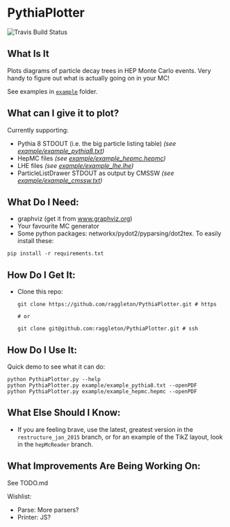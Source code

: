 # PythiaPlotter

![Travis Build Status](https://travis-ci.org/raggleton/PythiaPlotter.svg?branch=restructure_jan_2015)

## What Is It
Plots diagrams of particle decay trees in HEP Monte Carlo events. Very handy to figure out what is actually going on in your MC!

See examples in [`example`](example) folder.

## What can I give it to plot?

Currently supporting:

- Pythia 8 STDOUT (i.e. the big particle listing table) *(see [example/example_pythia8.txt](example/example_pythia8.txt))*
- HepMC files *(see [example/example_hepmc.hepmc](example/example_hepmc.hepmc))*
- LHE files *(see [example/example_lhe.lhe](example/example_lhe.lhe))*
- ParticleListDrawer STDOUT as output by CMSSW *(see [example/example_cmssw.txt](example/example_cmssw.txt))*

## What Do I Need:

- graphviz (get it from www.graphviz.org)
- Your favourite MC generator
- Some python packages: networkx/pydot2/pyparsing/dot2tex. To easily install these:
```
pip install -r requirements.txt
```

## How Do I Get It:

- Clone this repo:
	```
	git clone https://github.com/raggleton/PythiaPlotter.git # https

	# or

	git clone git@github.com:raggleton/PythiaPlotter.git # ssh
	```

## How Do I Use It:

Quick demo to see what it can do:
```
python PythiaPlotter.py --help
python PythiaPlotter.py example/example_pythia8.txt --openPDF
python PythiaPlotter.py example/example_hepmc.hepmc --openPDF
```

## What Else Should I Know:

- If you are feeling brave, use the latest, greatest version in the `restructure_jan_2015` branch, or for an example of the TikZ layout, look in the `hepMcReader` branch.

## What Improvements Are Being Working On:

See TODO.md

Wishlist:

- Parse: More parsers?
- Printer: JS?
